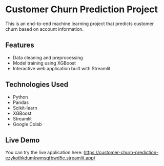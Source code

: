 # Customer Churn Prediction Project

This is an end-to-end machine learning project that predicts customer churn based on account information.

## Features
- Data cleaning and preprocessing
- Model training using XGBoost
- Interactive web application built with Streamlit

## Technologies Used
- Python
- Pandas
- Scikit-learn
- XGBoost
- Streamlit
- Google Colab

## Live Demo
You can try the live application here: 
https://customer-churn-prediction-ezykothkdumkwmsqfbwd5e.streamlit.app/
